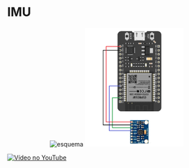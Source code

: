 # IMU

<p align="center">
  <img src="/Images/circuito2.png" alt="esquema" width="45%"/>
  <img src="/Images/esquematico.png" alt="esquematico" width="45%"/>
</p>

[![Vídeo no YouTube](https://img.youtube.com/vi/5PImU6t4usI/0.jpg)](https://www.youtube.com/watch?v=5PImU6t4usI)

